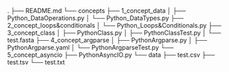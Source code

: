 .
├── README.md
└── concepts
    ├── 1_concept_data
    │   ├── Python_DataOperations.py
    │   └── Python_DataTypes.py
    ├── 2_concept_loops&conditionals
    │   └── Python_Loops&Conditionals.py
    ├── 3_concept_class
    │   ├── PythonClass.py
    │   ├── PythonClassTest.py
    │   └── test.fasta
    ├── 4_concept_argparse
    │   ├── PythonArgparse.py
    │   ├── PythonArgparse.yaml
    │   └── PythonArgparseTest.py
    └── 5_concept_asyncio
        ├── PythonAsyncIO.py
        └── data
            ├── test.csv
            ├── test.tsv
            └── test.txt